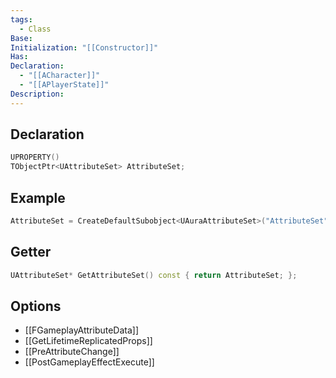 ```yaml
---
tags:
  - Class
Base: 
Initialization: "[[Constructor]]"
Has: 
Declaration:
  - "[[ACharacter]]"
  - "[[APlayerState]]"
Description: 
---
```


## Declaration
```cpp
UPROPERTY() 
TObjectPtr<UAttributeSet> AttributeSet;
```

## Example
```cpp
AttributeSet = CreateDefaultSubobject<UAuraAttributeSet>("AttributeSet");
```

## Getter
```cpp
UAttributeSet* GetAttributeSet() const { return AttributeSet; };
```

## Options
- [[FGameplayAttributeData]]
- [[GetLifetimeReplicatedProps]]
- [[PreAttributeChange]]
- [[PostGameplayEffectExecute]]